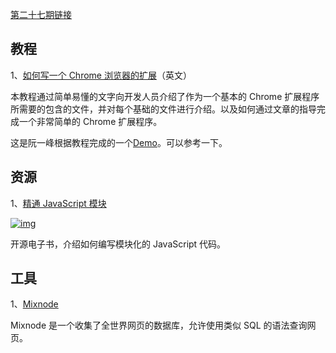 [第二十七期链接](https://github.com/ruanyf/weekly/blob/master/docs/issue-27.md)

## 教程

1、[如何写一个 Chrome 浏览器的扩展](https://www.thepolyglotdeveloper.com/2018/09/creating-basic-chrome-extension/)（英文）

本教程通过简单易懂的文字向开发人员介绍了作为一个基本的 Chrome 扩展程序所需要的包含的文件，并对每个基础的文件进行介绍。以及如何通过文章的指导完成一个非常简单的 Chrome 扩展程序。

这是阮一峰根据教程完成的一个[Demo](https://github.com/ruanyf/chrome-extension-demo)。可以参考一下。

## 资源

1、[精通 JavaScript 模块](https://github.com/mjavascript/mastering-modular-javascript)

[![img](https://camo.githubusercontent.com/4fe491c5af6975c527f43a7ebbc0ede6d05508c6a73b20d0c8642bac369d3f54/68747470733a2f2f7777772e77616e67626173652e636f6d2f626c6f67696d672f61737365742f3230313831302f6267323031383130313931342e6a7067)](https://camo.githubusercontent.com/4fe491c5af6975c527f43a7ebbc0ede6d05508c6a73b20d0c8642bac369d3f54/68747470733a2f2f7777772e77616e67626173652e636f6d2f626c6f67696d672f61737365742f3230313831302f6267323031383130313931342e6a7067)

开源电子书，介绍如何编写模块化的 JavaScript 代码。

## 工具

1、[Mixnode](https://www.mixnode.com/blog/posts/turn-the-web-into-a-database-an-alternative-to-web-crawling-scraping)

Mixnode 是一个收集了全世界网页的数据库，允许使用类似 SQL 的语法查询网页。
